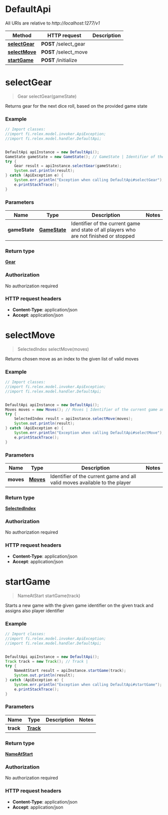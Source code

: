 # DefaultApi

All URIs are relative to *http://localhost:1277/v1*

Method | HTTP request | Description
------------- | ------------- | -------------
[**selectGear**](DefaultApi.md#selectGear) | **POST** /select_gear | 
[**selectMove**](DefaultApi.md#selectMove) | **POST** /select_move | 
[**startGame**](DefaultApi.md#startGame) | **POST** /initialize | 


<a name="selectGear"></a>
# **selectGear**
> Gear selectGear(gameState)



Returns gear for the next dice roll, based on the provided game state

### Example
```java
// Import classes:
//import fi.relex.model.invoker.ApiException;
//import fi.relex.model.handler.DefaultApi;


DefaultApi apiInstance = new DefaultApi();
GameState gameState = new GameState(); // GameState | Identifier of the current game and state of all players who are not finished or stopped
try {
    Gear result = apiInstance.selectGear(gameState);
    System.out.println(result);
} catch (ApiException e) {
    System.err.println("Exception when calling DefaultApi#selectGear");
    e.printStackTrace();
}
```

### Parameters

Name | Type | Description  | Notes
------------- | ------------- | ------------- | -------------
 **gameState** | [**GameState**](GameState.md)| Identifier of the current game and state of all players who are not finished or stopped |

### Return type

[**Gear**](Gear.md)

### Authorization

No authorization required

### HTTP request headers

 - **Content-Type**: application/json
 - **Accept**: application/json

<a name="selectMove"></a>
# **selectMove**
> SelectedIndex selectMove(moves)



Returns chosen move as an index to the given list of valid moves

### Example
```java
// Import classes:
//import fi.relex.model.invoker.ApiException;
//import fi.relex.model.handler.DefaultApi;


DefaultApi apiInstance = new DefaultApi();
Moves moves = new Moves(); // Moves | Identifier of the current game and all valid moves available to the player
try {
    SelectedIndex result = apiInstance.selectMove(moves);
    System.out.println(result);
} catch (ApiException e) {
    System.err.println("Exception when calling DefaultApi#selectMove");
    e.printStackTrace();
}
```

### Parameters

Name | Type | Description  | Notes
------------- | ------------- | ------------- | -------------
 **moves** | [**Moves**](Moves.md)| Identifier of the current game and all valid moves available to the player |

### Return type

[**SelectedIndex**](SelectedIndex.md)

### Authorization

No authorization required

### HTTP request headers

 - **Content-Type**: application/json
 - **Accept**: application/json

<a name="startGame"></a>
# **startGame**
> NameAtStart startGame(track)



Starts a new game with the given game identifier on the given track and assigns also player identifier

### Example
```java
// Import classes:
//import fi.relex.model.invoker.ApiException;
//import fi.relex.model.handler.DefaultApi;


DefaultApi apiInstance = new DefaultApi();
Track track = new Track(); // Track | 
try {
    NameAtStart result = apiInstance.startGame(track);
    System.out.println(result);
} catch (ApiException e) {
    System.err.println("Exception when calling DefaultApi#startGame");
    e.printStackTrace();
}
```

### Parameters

Name | Type | Description  | Notes
------------- | ------------- | ------------- | -------------
 **track** | [**Track**](Track.md)|  |

### Return type

[**NameAtStart**](NameAtStart.md)

### Authorization

No authorization required

### HTTP request headers

 - **Content-Type**: application/json
 - **Accept**: application/json

